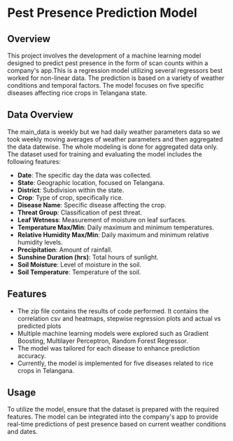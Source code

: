 # Pest Presence Prediction Model

## Overview

This project involves the development of a machine learning model designed to predict pest presence in the form of scan counts within a company's app.This is a regression model utilizing several regressors best worked for non-linear data. The prediction is based on a variety of weather conditions and temporal factors. The model focuses on five specific diseases affecting rice crops in Telangana state.

## Data Overview

The main_data is weekly but we had daily weather parameters data so we took weekly moving averages of weather parameters and then aggregated the data datewise. The whole modeling is done for aggregated data only.
The dataset used for training and evaluating the model includes the following features:

- **Date**: The specific day the data was collected.
- **State**: Geographic location, focused on Telangana.
- **District**: Subdivision within the state.
- **Crop**: Type of crop, specifically rice.
- **Disease Name**: Specific disease affecting the crop.
- **Threat Group**: Classification of pest threat.
- **Leaf Wetness**: Measurement of moisture on leaf surfaces.
- **Temperature Max/Min**: Daily maximum and minimum temperatures.
- **Relative Humidity Max/Min**: Daily maximum and minimum relative humidity levels.
- **Precipitation**: Amount of rainfall.
- **Sunshine Duration (hrs)**: Total hours of sunlight.
- **Soil Moisture**: Level of moisture in the soil.
- **Soil Temperature**: Temperature of the soil.

## Features

- The zip file contains the results of code performed. It contains the correlation csv and heatmaps, stepwise regression plots and actual vs predicted plots
- Multiple machine learning models were explored such as Gradient Boosting, Multilayer Perceptron, Random Forest Regressor.
- The model was tailored for each disease to enhance prediction accuracy.
- Currently, the model is implemented for five diseases related to rice crops in Telangana.

## Usage

To utilize the model, ensure that the dataset is prepared with the required features. The model can be integrated into the company's app to provide real-time predictions of pest presence based on current weather conditions and dates.
